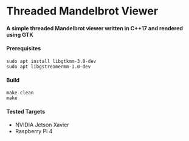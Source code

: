 # Threaded Mandelbrot Viewer
#### A simple threaded Mandelbrot viewer written in C++17 and rendered using GTK

#### Prerequisites
```
sudo apt install libgtkmm-3.0-dev
sudo apt libgstreamermm-1.0-dev
```

#### Build
```
make clean
make
```

#### Tested Targets
- NVIDIA Jetson Xavier
- Raspberry Pi 4
